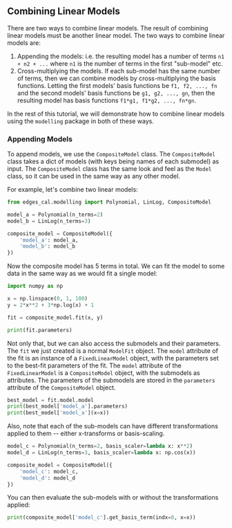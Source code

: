 ## Combining Linear Models

There are two ways to combine linear models. The result of combining linear models must be another linear model. The two ways to combine linear models are:

1. Appending the models: i.e. the resulting model has a number of terms `n1 + n2 + ...`
   where `n1` is the number of terms in the first "sub-model" etc.
2. Cross-multiplying the models. If each sub-model has the same number of terms, then
   we can combine models by cross-multiplying the basis functions. Letting the first
   models' basis functions be `f1, f2, ..., fn` and the second models' basis functions
   be `g1, g2, ..., gn`, then the resulting model has basis functions
   `f1*g1, f1*g2, ..., fn*gn`.

In the rest of this tutorial, we will demonstrate how to combine linear models using the
`modelling` package in both of these ways.

### Appending Models

To append models, we use the `CompositeModel` class. The `CompositeModel` class takes a dict of models (with keys being names of each submodel) as input. The `CompositeModel` class has the same look and feel as  the `Model` class, so it can be used in the same way as any other model.

For example, let's combine two linear models:

```python
from edges_cal.modelling import Polynomial, LinLog, CompositeModel

model_a = Polynomial(n_terms=2)
model_b = LinLog(n_terms=3)

composite_model = CompositeModel({
    'model_a': model_a,
    'model_b': model_b
})
```

Now the composite model has 5 terms in total. We can fit the model to some data in the same way as we would fit a single model:

```python
import numpy as np

x = np.linspace(0, 1, 100)
y = 2*x**2 + 3*np.log(x) + 1

fit = composite_model.fit(x, y)

print(fit.parameters)
```

Not only that, but we can also access the submodels and their parameters. The
`fit` we just created is a normal `ModelFit` object. The `model` attribute of the fit is an instance of a `FixedLinearModel` object, with the parameters set to
the best-fit parameters of the fit. The `model` attribute of the `FixedLinearModel` is a `CompositeModel` object, with the submodels as attributes. The parameters of the submodels are stored in the `parameters` attribute of the `CompositeModel` object.

```python
best_model = fit.model.model
print(best_model['model_a'].parameters)
print(best_model['model_a'](x=x))
```

Also, note that each of the sub-models can have different transformations applied to them -- either x-transforms or basis-scaling.

```python
model_c = Polynomial(n_terms=2, basis_scaler=lambda x: x**2)
model_d = LinLog(n_terms=3, basis_scaler=lambda x: np.cos(x))

composite_model = CompositeModel({
    'model_c': model_c,
    'model_d': model_d
})
```

You can then evaluate the sub-models with or without the transformations applied:

```python
print(composite_model['model_c'].get_basis_term(indx=0, x=x))
```
